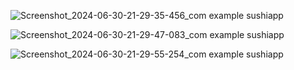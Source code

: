![Screenshot_2024-06-30-21-29-35-456_com example sushiapp](https://github.com/ankithshetty17/SushiApp-UI/assets/85435501/726fbb77-bba9-4aa9-9e4c-f4bff070cdb3)




![Screenshot_2024-06-30-21-29-47-083_com example sushiapp](https://github.com/ankithshetty17/SushiApp-UI/assets/85435501/def6bcc4-c85a-408f-9985-83061e3dd2b7)





![Screenshot_2024-06-30-21-29-55-254_com example sushiapp](https://github.com/ankithshetty17/SushiApp-UI/assets/85435501/6afc7a3d-4d98-4420-b4d0-c99affe77647)
